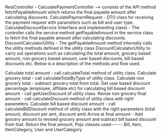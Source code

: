 RestController - CalculatePaymentController --> consists of the API method fetchPayableAmount which returns the final payable amount after calculating discounts.
CalculatePaymentRequest - DTO class for receiving the payment request with parameters such as bill and user type.
CalculateDiscountService (Interface and implementing class) - The controller calls the service method getPayableAmount in the service class to fetch the final payable amount after calculating discounts.
DiscountCalculatorUtility - The getPayableAmount method internally calls the utility methods defined in the utility class DiscountCalculatorUtility to carry out operations such as calculating the total amount, grocery based amount, non grocery based amount, user based discounts, bill based discounts etc. Below is a description of the methods and flow used.

Calculate total amount - call calculateTotal method of utility class.
Calculate grocery total - call calculateTotalByType of utiltiy class.
Calculate non grocery total - subtract grocery total from total.
Get user based discount percentage (employee, affiliate etc) for calculating bill based discount amount - call getUserDiscount of utility class.
Revise non grocery final amount - call calculateDiscount method of utility class with right parameters.
Calculate bill based discount amount - call calculateBillDiscount method of utility class with the right parameters (total amount, discount per amt, discount amt)
Arrive at final amount - Add grocery amount to revised grocery amount and subtract bill based discount from that.
Return the final amount.
Pojo classes used------ 
Bill, Item, ItemCategory, User and UserCategory
